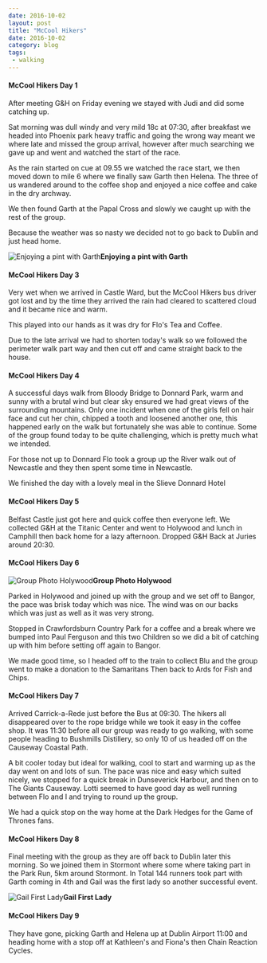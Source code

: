 ```yaml
---
date: 2016-10-02
layout: post
title: "McCool Hikers"
date: 2016-10-02
category: blog
tags:
 - walking
---
```


<!--start excerpt-->

#### McCool Hikers Day 1 ####

After meeting G&H on Friday evening we stayed with Judi and did some catching up.

Sat morning was dull windy and very mild 18c at 07:30, after breakfast we headed into Phoenix park heavy traffic and going the wrong way meant we where late and missed the group arrival, however after much searching we gave up and went and watched the start of the race.

As the rain started on cue at 09.55 we watched the race start, we then moved down to mile 6 where we finally saw Garth then Helena.	The three of us wandered around to the coffee shop and enjoyed a nice coffee and cake in the dry archway.

We then found Garth at the Papal Cross and slowly we caught up with the rest of the group.

Because the weather was so nasty we decided not to go back to Dublin and just head home.

![Enjoying a pint with Garth](/images/2016/2016-10-02-mccool-hikers-garth.jpg)**Enjoying a pint with Garth**


#### McCool Hikers Day 3 ####

Very wet when we arrived in Castle Ward, but the McCool Hikers bus driver got lost and by the time they arrived the rain had cleared to scattered cloud and it became nice and warm.

This played into our hands as it was dry for Flo's Tea and Coffee.

Due to the late arrival we had to shorten today's walk so we followed the perimeter walk part way and then cut off and came straight back to the house.

#### McCool Hikers Day 4 ####

A successful days walk from Bloody Bridge to Donnard Park, warm and sunny with a brutal wind but clear sky ensured we had great views of the surrounding mountains. Only one incident when one of the girls fell on hair face and cut her chin, chipped a tooth and loosened another one, this happened early on the walk but fortunately she was able to continue. Some of the group found today to be quite challenging, which is pretty much what we intended.

For those not up to Donnard Flo took a group up the River walk out of Newcastle and they then spent some time in Newcastle.

We finished the day with a lovely meal in the Slieve Donnard Hotel

#### McCool Hikers Day 5 ####

Belfast Castle just got here and quick coffee then everyone left. We collected G&H at the Titanic Center and went to Holywood and lunch in Camphill then back home for a lazy afternoon. Dropped G&H Back at Juries around 20:30.

#### McCool Hikers Day 6 ####

![Group Photo Holywood](/images/2016/2016-10-02-mccool-hikers-bangor.jpg)**Group Photo Holywood**

Parked in Holywood and joined up with the group and we set off to Bangor, the pace was brisk today which was nice. The wind was on our backs which was just as well as it was very strong.

Stopped in Crawfordsburn Country Park for a coffee and a break where we bumped into Paul Ferguson and this two Children so we did a bit of catching up with him before setting off again to Bangor.

We made good time, so I headed off to the train to collect Blu and the group went to make a donation to the Samaritans Then back to Ards for Fish and Chips.

#### McCool Hikers Day 7 ####

Arrived Carrick-a-Rede just before the Bus at 09:30. The hikers all disappeared over to the rope bridge while we took it easy in the coffee shop. It was 11:30 before all our group was ready to go walking, with some people heading to Bushmills Distillery, so only 10 of us headed off on the Causeway Coastal Path.

A bit cooler today but ideal for walking, cool to start and warming up as the day went on and lots of sun. The pace was nice and easy which suited nicely, we stopped for a quick break in Dunseverick Harbour, and then on to The Giants Causeway. Lotti seemed to have good day as well running between Flo and I and trying to round up the group.

We had a quick stop on the way home at the Dark Hedges for the Game of Thrones fans.

#### McCool Hikers Day 8 ####

Final meeting with the group as they are off back to Dublin later this morning. So we joined them in Stormont where some where taking part in the Park Run, 5km around Stormont. In Total 144 runners took part with Garth coming in 4th and Gail was the first lady so another successful event.

![Gail First Lady](/images/2016/2016-10-02-mccool-hikers-gail.jpg)**Gail First Lady**

#### McCool Hikers Day 9 ####

They have gone, picking Garth and Helena up at Dublin Airport 11:00 and heading home with a stop off at Kathleen's and Fiona's then Chain Reaction Cycles.
